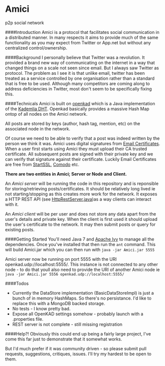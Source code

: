 Amici
=====

p2p social network

####Introduction
Amici is a protocol that facilitates social communication in a distributed manner. 
In many respects it aims to provide much of the same functionality as you may expect from Twitter or App.net but without any centralized control/ownership.

####Background
I personally believe that Twitter was a revolution. It provided a brand new way of communicating on the internet in a way that changed things on a scale not seen since email.
But I always saw Twitter as protocol. The problem as I see it is that unlike email, twitter has been treated as a service controlled by one organisation rather than a standard that is free to be used.
Although many competitors are coming along to address deficiencies in Twitter, most don't seem to be specifically fixing this. 

####Technicals
Amici is built on [openkad](http://code.google.com/p/openkad/) which is a Java implementation of the [Kademlia DHT](http://en.wikipedia.org/wiki/Kademlia). Openkad basically provides a massive Hash Map ontop of all nodes on the Amici network. 

All posts are stored by keys (author, hash tag, mention, etc) on the associated node in the network.

Of course we need to be able to verify that a post was indeed written by the person we think it was. Amici uses digital signatures from [Email Certificates](http://en.wikipedia.org/wiki/S/MIME). When a user first starts using Amici they must upload their CA trusted certificate. All subsequent posts are signed with their private key and we can verify that signature against their certificate. Luckily Email Certificates are free from [StartSSL](http://www.startssl.com/?app=1), [Comodo](http://www.comodo.com/home/email-security/free-email-certificate.php) etc.

**There are two entities in Amici; Server or Node and Client.**

An *Amici server* will be running the code in this repository and is reponsible for storing/retrieving posts/certificates. It should be relatively long lived ie not starting/stopping as this creates more work for the network. It exposes a HTTP REST API (see [HttpRestServer.java](https://github.com/mattjubb/Amici/blob/master/src/org/amici/server/HttpRestServer.java))as a way clients can interact with it.

An *Amici client* will be per user and does not store any data apart from the user's details and private key. When the client is first used it should upload the user's certificate to the network. It may then submit posts or query for existing posts.


####Getting Started
You'll need Java 7 and [Apache Ivy](http://ant.apache.org/ivy/) to manage all the dependencies. Once you've installed that then run the `ant` command.
This will build Amici.jar which you can then run with `java -jar Amici.jar 5555` 

Amici server now be running on port 5555 with the URI openkad.udp://localhost:5555/. This instance is not connected to any other node - to do that youll also need to provide the URI of another Amici node ie `java -jar Amici.jar 5556 openkad.udp://localhost:5555/`

####Todos
* Currently the DataStore implementation (BasicDataStoreImpl) is just a bunch of in memory HashMaps. So there's no persistance. I'd like to replace this with a MongoDB backed storage.
* No tests - I know pretty bad.
* Expose all OpenKAD settings somehow - probably launch with a .properties file.
* REST server is not complete - still missing registration

####Help?!
Obviously this could end up being a fairly large project, I've come this far just to demonstrate that it somewhat works. 

But I'd much prefer if it was community driven - so please submit pull requests, suggestions, critiques, issues. I'll try my hardest to be open to them.